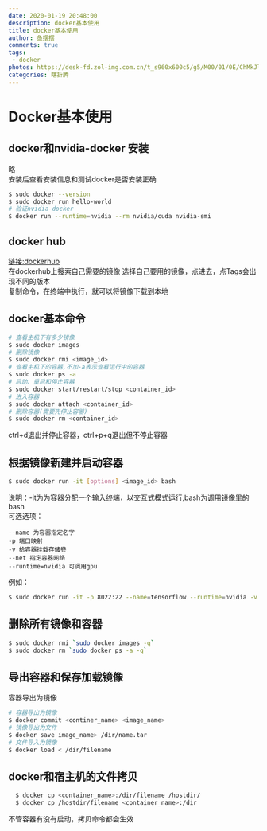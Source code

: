 ```yaml
---
date: 2020-01-19 20:48:00
description: docker基本使用
title: docker基本使用
author: 鱼摆摆
comments: true
tags: 
 - docker
photos: https://desk-fd.zol-img.com.cn/t_s960x600c5/g5/M00/01/0E/ChMkJlbKweiIFY_6AA3VjT9w7FMAALGfwFCj8AADdWl862.jpg
categories: 瞎折腾
---
```

# Docker基本使用
## docker和nvidia-docker 安装
略  
安装后查看安装信息和测试docker是否安装正确
```bash
$ sudo docker --version
$ sudo docker run hello-world
# 验证nvidia-docker
$ docker run --runtime=nvidia --rm nvidia/cuda nvidia-smi
```
## docker hub
[链接:dockerhub](https://hub.docker.com/)  
在dockerhub上搜索自己需要的镜像
选择自己要用的镜像，点进去，点Tags会出现不同的版本     
复制命令，在终端中执行，就可以将镜像下载到本地

## docker基本命令
```bash
# 查看主机下有多少镜像
$ sudo docker images
# 删除镜像
$ sudo docker rmi <image_id>
# 查看主机下的容器,不加-a表示查看运行中的容器
$ sudo docker ps -a
# 启动、重启和停止容器
$ sudo docker start/restart/stop <container_id>
# 进入容器
$ sudo docker attach <container_id>
# 删除容器(需要先停止容器)
$ sudo docker rm <container_id>
```
ctrl+d退出并停止容器，ctrl+p+q退出但不停止容器
## 根据镜像新建并启动容器
```bash
$ sudo docker run -it [options] <image_id> bash
```
说明：-it为为容器分配一个输入终端，以交互式模式运行,bash为调用镜像里的bash  
可选选项：
```text
--name 为容器指定名字
-p 端口映射
-v 给容器挂载存储卷
--net 指定容器网络
--runtime=nvidia 可调用gpu
```
例如：
```bash
$ sudo docker run -it -p 8022:22 --name=tensorflow --runtime=nvidia -v /home/yu/code:/home --net=host ufoym/deepo bash
```
## 删除所有镜像和容器
```bash
$ sudo docker rmi `sudo docker images -q`
$ sudo docker rm `sudo docker ps -a -q`
```
## 导出容器和保存加载镜像
容器导出为镜像
```bash
# 容器导出为镜像
$ docker commit <continer_name> <image_name>
# 镜像导出为文件
$ docker save image_name> /dir/name.tar
# 文件导入为镜像
$ docker load < /dir/filename
```

## docker和宿主机的文件拷贝
```bash
  $ docker cp <container_name>:/dir/filename /hostdir/
  $ docker cp /hostdir/filename <container_name>:/dir
```
不管容器有没有启动，拷贝命令都会生效



